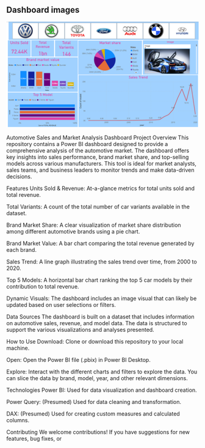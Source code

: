 ## Dashboard images
![Dashboard Home](https://github.com/vikas98SSS/Car_Sales/blob/main/Capture.PNG)


Automotive Sales and Market Analysis Dashboard
Project Overview
This repository contains a Power BI dashboard designed to provide a comprehensive analysis of the automotive market. The dashboard offers key insights into sales performance, brand market share, and top-selling models across various manufacturers. This tool is ideal for market analysts, sales teams, and business leaders to monitor trends and make data-driven decisions.

Features
Units Sold & Revenue: At-a-glance metrics for total units sold and total revenue.

Total Variants: A count of the total number of car variants available in the dataset.

Brand Market Share: A clear visualization of market share distribution among different automotive brands using a pie chart.

Brand Market Value: A bar chart comparing the total revenue generated by each brand.

Sales Trend: A line graph illustrating the sales trend over time, from 2000 to 2020.

Top 5 Models: A horizontal bar chart ranking the top 5 car models by their contribution to total revenue.

Dynamic Visuals: The dashboard includes an image visual that can likely be updated based on user selections or filters.

Data Sources
The dashboard is built on a dataset that includes information on automotive sales, revenue, and model data. The data is structured to support the various visualizations and analyses presented.

How to Use
Download: Clone or download this repository to your local machine.

Open: Open the Power BI file (.pbix) in Power BI Desktop.

Explore: Interact with the different charts and filters to explore the data. You can slice the data by brand, model, year, and other relevant dimensions.

Technologies
Power BI: Used for data visualization and dashboard creation.

Power Query: (Presumed) Used for data cleaning and transformation.

DAX: (Presumed) Used for creating custom measures and calculated columns.

Contributing
We welcome contributions! If you have suggestions for new features, bug fixes, or 
